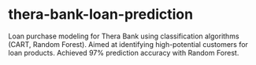 # thera-bank-loan-prediction
Loan purchase modeling for Thera Bank using classification algorithms (CART, Random Forest). Aimed at identifying high-potential customers for loan products. Achieved 97% prediction accuracy with Random Forest.
